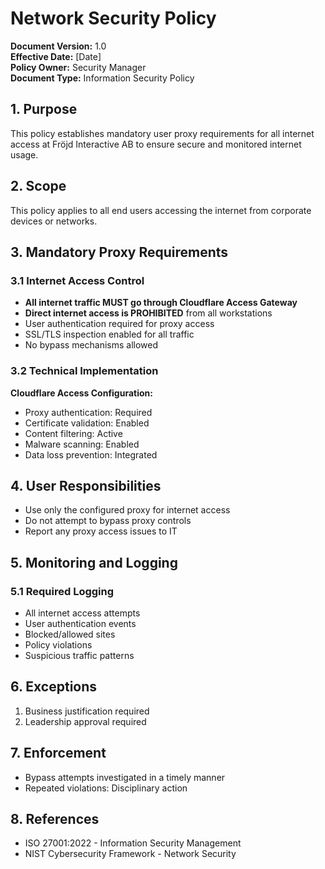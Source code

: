 # Network Security Policy

**Document Version:** 1.0  
**Effective Date:** [Date]  
**Policy Owner:** Security Manager  
**Document Type:** Information Security Policy

## 1. Purpose

This policy establishes mandatory user proxy requirements for all internet access at Fröjd Interactive AB to ensure secure and monitored internet usage.

## 2. Scope

This policy applies to all end users accessing the internet from corporate devices or networks.

## 3. Mandatory Proxy Requirements

### 3.1 Internet Access Control
- **All internet traffic MUST go through Cloudflare Access Gateway**
- **Direct internet access is PROHIBITED** from all workstations
- User authentication required for proxy access
- SSL/TLS inspection enabled for all traffic
- No bypass mechanisms allowed

### 3.2 Technical Implementation

**Cloudflare Access Configuration:**
- Proxy authentication: Required
- Certificate validation: Enabled
- Content filtering: Active
- Malware scanning: Enabled
- Data loss prevention: Integrated

## 4. User Responsibilities

- Use only the configured proxy for internet access
- Do not attempt to bypass proxy controls
- Report any proxy access issues to IT

## 5. Monitoring and Logging

### 5.1 Required Logging
- All internet access attempts
- User authentication events
- Blocked/allowed sites
- Policy violations
- Suspicious traffic patterns

## 6. Exceptions
1. Business justification required
2. Leadership approval required

## 7. Enforcement

- Bypass attempts investigated in a timely manner
- Repeated violations: Disciplinary action

## 8. References

- ISO 27001:2022 - Information Security Management
- NIST Cybersecurity Framework - Network Security